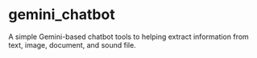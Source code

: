# gemini_chatbot
A simple Gemini-based chatbot tools to helping extract information from text, image, document, and sound file.
